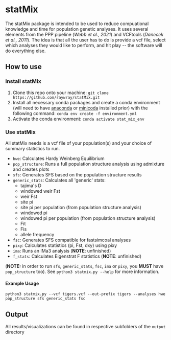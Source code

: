 # statMix
The statMix package is intended to be used to reduce compuational knowledge and time for population genetic analyses. It uses several elements from the PPP pipeline (*Webb et al., 2021*) and VCFtools (*Danecek et al., 2011*). The idea is that all the user has to do is provide a vcf file, select which analyses they would like to perform, and hit play -- the software will do everything else. 

## How to use
### Install statMix
1. Clone this repo onto your machine:
`git clone https://github.com/raywray/statMix.git`
2. Install all necessary conda packages and create a conda environment (will need to have [anaconda](https://docs.anaconda.com/free/anaconda/install/) or [minicoda](https://docs.anaconda.com/free/miniconda/miniconda-install/) installed prior) with the following command: 
`conda env create -f environment.yml`
3. Activate the conda environment: `conda activate stat_mix_env`

### Use statMix
All statMix needs is a vcf file of your population(s) and your choice of summary statistics to run.

- `hwe`: Calculates Hardy Weinberg Equilibrium
- `pop_structure`: Runs a full population structure analysis using admixture and creates plots
- `sfs`: Generates SFS based on the population structure results
- `generic_stats`: Calculates all 'generic' stats: 
    - tajima's D
    - windowed weir Fst
    - weir Fst
    - site pi
    - site pi per population (from population structure analysis)
    - windowed pi
    - windowed pi per population (from population structure analysis)
    - Fit
    - Fis
    - allele frequency
- `fsc`: Generates SFS compatible for fastsimcoal analyses
- `pixy`: Calculates statistics (pi, Fst, dxy) using pixy
- `ima`: Runs an IMa3 analysis (**NOTE**: unfinished)
- `f_stats`: Calculates Eigenstrat F statistics (**NOTE**: unfinished)

(**NOTE:** in order to run `sfs`, `generic_stats`, `fsc`, `ima` or `pixy`, you **MUST** have `pop_structure` too). See `python3 statmix.py --help` for more information.

#### Example Usage
`python3 statmix.py --vcf tigers.vcf --out-prefix tigers --analyses hwe pop_structure sfs generic_stats fsc`

## Output
All results/visualizations can be found in respective subfolders of the `output` directory




